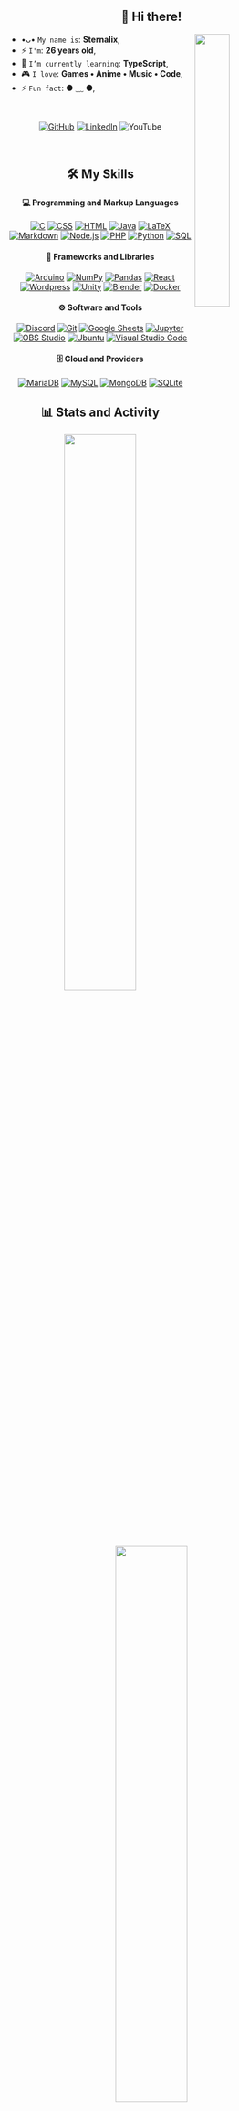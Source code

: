 <h2 align="center">👋 Hi there!</h2>

<img align='right' src='https://media.giphy.com/media/v1.Y2lkPTc5MGI3NjExaTJoZzFvd2c2Zjl1MWx1MXBuNjBxbzhncDhzdGY2ZGRkeWZxY3ViMCZlcD12MV9pbnRlcm5hbF9naWZfYnlfaWQmY3Q9Zw/rIW56mlGblHQo7BBBX/source.gif' width='35%'>  

* •ᴗ• `My name is`: **Sternalix**,
* ⚡ `I'm`: **26 years old**,
* 🌱 `I’m currently learning`: **TypeScript**,
* 🎮  `I love`: **Games • Anime • Music • Code**,
* ⚡ `Fun fact`: ● ﹏ ●,

<br/>

<div align="center">

[![GitHub](https://img.shields.io/badge/github-%23121011.svg?style=for-the-badge&logo=github&logoColor=white)](https://github.com/Sternalix)
[![LinkedIn](https://img.shields.io/badge/linkedin-%230077B5.svg?style=for-the-badge&logo=linkedin&logoColor=white)](https://www.linkedin.com/in/sternalix/)
![YouTube](https://img.shields.io/badge/YouTube-%23FF0000.svg?style=for-the-badge&logo=YouTube&logoColor=white)
</div>

<br/>

<h2 align="center">🛠️ My Skills</h2>

<h4 align="center">💻  Programming and Markup Languages</h4>

<p align="center">
  <a href="https://github.com/search?q=user%3ADenverCoder1+language%3Ac"><img alt="C" src="https://custom-icon-badges.demolab.com/badge/C-03599C.svg?logo=c-in-hexagon&logoColor=white"></a>
  <a href="https://github.com/search?q=user%3ADenverCoder1+language%3Acss"><img alt="CSS" src="https://img.shields.io/badge/CSS-1572B6.svg?logo=css3&logoColor=white"></a>
  <a href="https://github.com/search?q=user%3ADenverCoder1+language%3Ahtml"><img alt="HTML" src="https://img.shields.io/badge/HTML-E34F26.svg?logo=html5&logoColor=white"></a>
  <a href="https://github.com/search?q=user%3ADenverCoder1+language%3Ajava"><img alt="Java" src="https://custom-icon-badges.demolab.com/badge/Java-007396.svg?logo=java&logoColor=white"></a>
  <a href="https://github.com/search?q=user%3ADenverCoder1+language%3Atex"><img alt="LaTeX" src="https://img.shields.io/badge/LaTeX-008080.svg?logo=LaTeX&logoColor=white"></a>
  <a href="https://github.com/search?q=user%3ADenverCoder1+language%3Amarkdown"><img alt="Markdown" src="https://img.shields.io/badge/Markdown-000000.svg?logo=markdown&logoColor=white"></a>
  <a href="https://github.com/search?q=user%3ADenverCoder1+language%3Ajavascript"><img alt="Node.js" src="https://img.shields.io/badge/Node.js-43853D.svg?logo=node.js&logoColor=white"></a>
  <a href="https://github.com/search?q=user%3ADenverCoder1+language%3Aphp"><img alt="PHP" src="https://img.shields.io/badge/PHP-777BB4.svg?logo=php&logoColor=white"></a>
  <a href="https://github.com/search?q=user%3ADenverCoder1+language%3Apython"><img alt="Python" src="https://img.shields.io/badge/Python-14354C.svg?logo=python&logoColor=white"></a>
  <a href="https://github.com/search?q=user%3ADenverCoder1+language%3Asql"><img alt="SQL" src="https://custom-icon-badges.demolab.com/badge/SQL-025E8C.svg?logo=database&logoColor=white"></a>
</p>

<h4 align="center">🧰 Frameworks and Libraries</h4>

<p align="center">
  <a href="#"><img alt="Arduino" src="https://img.shields.io/badge/-Arduino-00979D?logo=Arduino&logoColor=white"></a>
  <a href="#"><img alt="NumPy" src="https://img.shields.io/badge/Numpy-013243.svg?logo=numpy&logoColor=white"></a>
  <a href="#"><img alt="Pandas" src="https://img.shields.io/badge/Pandas-150458.svg?logo=pandas&logoColor=white"></a>
  <a href="#"><img alt="React" src="https://img.shields.io/badge/React-20232a.svg?logo=react&logoColor=%2361DAFB"></a>
  <a href="#"><img alt="Wordpress" src="https://img.shields.io/badge/Wordpress-21759B?logo=wordpress&logoColor=white"></a>
  <a href="#"><img alt="Unity" src="https://img.shields.io/badge/Unity-000000.svg?logo=unity&logoColor=white"></a>
  <a href="#"><img alt="Blender" src="https://img.shields.io/badge/Blender-%23F5792A.svg?&logo=blender&logoColor=white"></a>
  <a href="#"><img alt="Docker" src="https://img.shields.io/badge/Docker-%230db7ed.svg?&logo=docker&logoColor=white"></a>
</p>

<h4 align="center">⚙ Software and Tools</h4>

<p align="center">
  <a href="#"><img alt="Discord" src="https://img.shields.io/badge/-Discord-5865F2.svg?logo=discord&logoColor=white"></a>
  <a href="#"><img alt="Git" src="https://img.shields.io/badge/Git-F05033.svg?logo=git&logoColor=white"></a>
  <a href="#"><img alt="Google Sheets" src="https://img.shields.io/badge/Sheets-34A853.svg?logo=google%20sheets&logoColor=white"></a>
  <a href="#"><img alt="Jupyter" src="https://img.shields.io/badge/Jupyter-F37626.svg?logo=Jupyter&logoColor=white"></a>
  <a href="#"><img alt="OBS Studio" src="https://img.shields.io/badge/-OBS-302E31?logo=obs-studio&logoColor=white"></a>
  <a href="#"><img alt="Ubuntu" src="https://img.shields.io/badge/Ubuntu-E95420.svg?logo=ubuntu&logoColor=white"></a>
  <a href="#"><img alt="Visual Studio Code" src="https://img.shields.io/badge/Visual%20Studio%20Code-0078d7.svg?logo=visual-studio-code&logoColor=white"></a>
</p>

<h4 align="center">🗄️ Cloud and Providers</h4>

<p align="center">
  <a href="#"><img alt="MariaDB" src="https://img.shields.io/badge/MariaDB-003545.svg?logo=mariadb&logoColor=white"></a>
  <a href="#"><img alt="MySQL" src="https://img.shields.io/badge/MySQL-00f.svg?logo=mysql&logoColor=white"></a>
  <a href="#"><img alt="MongoDB" src ="https://img.shields.io/badge/MongoDB-4ea94b.svg?logo=mongodb&logoColor=white"></a>
  <a href="#"><img alt="SQLite" src ="https://img.shields.io/badge/SQLite-07405e.svg?logo=sqlite&logoColor=white"></a>
</p>

<h2 align="center">📊 Stats and Activity</h2>

<p align="center">
  <img height="50%" width="auto" src ="https://github-readme-stats.vercel.app/api?username=Sternalix&layout=compact&show_icons=true&theme=material-palenight&hide=issues,contribs">
  <img height="50%" width="auto" src ="https://github-readme-stats.vercel.app/api/top-langs/?username=Sternalix&layout=compact&&show_icons=true&theme=material-palenight&hide=jupyter%20notebook,tex,css,php">
</p>

